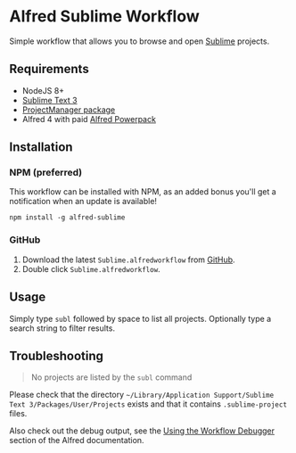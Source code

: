 # Alfred Sublime Workflow

Simple workflow that allows you to browse and open [Sublime](https://www.sublimetext.com) projects.

## Requirements

- NodeJS 8+
- [Sublime Text 3](https://www.sublimetext.com/)
- [ProjectManager package](https://packagecontrol.io/packages/ProjectManager)
- Alfred 4 with paid [Alfred Powerpack](https://www.alfredapp.com/powerpack)

## Installation

### NPM (preferred)

This workflow can be installed with NPM, as an added bonus you'll get a notification when an update is available!

```shell
npm install -g alfred-sublime
```

### GitHub

1. Download the latest `Sublime.alfredworkflow` from [GitHub](https://github.com/Cloudstek/alfred-sublime/releases).
2. Double click `Sublime.alfredworkflow`.

## Usage

Simply type `subl` followed by space to list all projects. Optionally type a search string to filter results.

## Troubleshooting

> No projects are listed by the `subl` command

Please check that the directory `~/Library/Application Support/Sublime Text 3/Packages/User/Projects` exists and that it contains `.sublime-project` files.

Also check out the debug output, see the [Using the Workflow Debugger](https://www.alfredapp.com/help/workflows/advanced/debugger/) section of the Alfred documentation.
